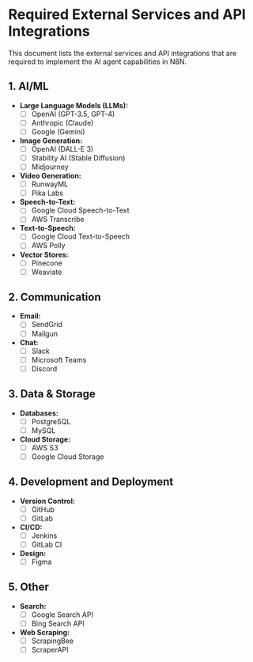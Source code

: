 # Required External Services and API Integrations

This document lists the external services and API integrations that are required to implement the AI agent capabilities in N8N.

## 1. AI/ML

- **Large Language Models (LLMs):**
    - [ ] OpenAI (GPT-3.5, GPT-4)
    - [ ] Anthropic (Claude)
    - [ ] Google (Gemini)
- **Image Generation:**
    - [ ] OpenAI (DALL-E 3)
    - [ ] Stability AI (Stable Diffusion)
    - [ ] Midjourney
- **Video Generation:**
    - [ ] RunwayML
    - [ ] Pika Labs
- **Speech-to-Text:**
    - [ ] Google Cloud Speech-to-Text
    - [ ] AWS Transcribe
- **Text-to-Speech:**
    - [ ] Google Cloud Text-to-Speech
    - [ ] AWS Polly
- **Vector Stores:**
    - [ ] Pinecone
    - [ ] Weaviate

## 2. Communication

- **Email:**
    - [ ] SendGrid
    - [ ] Mailgun
- **Chat:**
    - [ ] Slack
    - [ ] Microsoft Teams
    - [ ] Discord

## 3. Data & Storage

- **Databases:**
    - [ ] PostgreSQL
    - [ ] MySQL
- **Cloud Storage:**
    - [ ] AWS S3
    - [ ] Google Cloud Storage

## 4. Development and Deployment

- **Version Control:**
    - [ ] GitHub
    - [ ] GitLab
- **CI/CD:**
    - [ ] Jenkins
    - [ ] GitLab CI
- **Design:**
    - [ ] Figma

## 5. Other

- **Search:**
    - [ ] Google Search API
    - [ ] Bing Search API
- **Web Scraping:**
    - [ ] ScrapingBee
    - [ ] ScraperAPI
